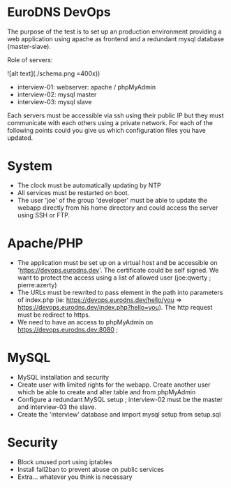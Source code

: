 EuroDNS DevOps
==============

The purpose of the test is to set up an production environment providing a web application using apache as frontend and a redundant mysql database (master-slave).

Role of servers:
 
![alt text](./schema.png =400x))

- interview-01: webserver: apache / phpMyAdmin
- interview-02: mysql master 
- interview-03: mysql slave

Each servers must be accessible via ssh using their public IP but they must communicate with each others using a private network. 
For each of the following points could you give us which configuration files you have updated.  

# System
- The clock must be automatically updating by NTP
- All services must be restarted on boot. 
- The user 'joe' of the group 'developer' must be able to update the webapp directly from his home directory and could access the server using SSH or FTP.  

# Apache/PHP
- The application must be set up on a virtual host and be accessible on 'https://devops.eurodns.dev'. The certificate could be self signed. We want to protect the access using a list of allowed user (joe:qwerty ;  pierre:azerty)
- The URLs must be rewrited to pass element in the path into parameters of index.php (ie: https://devops.eurodns.dev/hello/you => https://devops.eurodns.dev/index.php?hello=you). The http request must be redirect to https.
- We need to have an access to phpMyAdmin on https://devops.eurodns.dev:8080 ;  


# MySQL
- MySQL installation and security
- Create user with limited rights for the webapp. Create another user which be able to create and alter table and from phpMyAdmin 
- Configure a redundant MySQL setup ; interview-02 must be the master and interview-03 the slave. 
- Create the 'interview' database and import mysql setup from setup.sql

# Security

- Block unused port using iptables
- Install fail2ban to prevent abuse on public services 
- Extra... whatever you think is necessary





